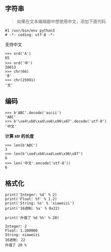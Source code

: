 ## 字符串

> 如果在文本编辑器中想使用中文，添加下面代码

	#1 /usr/bin/env python3
	# -*- coding: utf-8 -*-
	
支持中文
	
	>>> ord('A')
	65
	>>> ord('中')
	20013
	>>> chr(66)
	'B'
	>>> chr(25991)
	'文'

## 编码

	>>> b'ABC'.decode('ascii')
	'ABC'
	>>> b'\xe4\xb8\xad\xe6\x96\x87'.decode('utf-8')
	'中文'

**计算 str 的长度**

	>>> len(b'ABC')
	3
	>>> len(b'\xe4\xb8\xad\xe6\x96\x87')
	6
	>>> len('中文'.encode('utf-8'))
	6

## 格式化

	print('Integer: %d' % 2)
	print('Float: %f' % 1.2)
	print('String: %s' % 'xiaweizi')
	print('16进制: %x' % 0x22)
	
	print('升值了 %d %%' % 20)
	
	Integer: 2
	Float: 1.200000
	String: xiaweizi
	16进制: 22
	升值了 20 %
